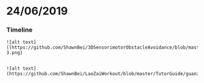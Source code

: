 # 24/06/2019
### Timeline 



```
![alt text]((https://github.com/ShawnBei/3DSensorimotorObstacleAvoidance/blob/master/Notes/Meetings/2406/2406-3.png)


![alt text](https://github.com/ShawnBei/LaoZaiWorkout/blob/master/TutorGuide/guanzhang_time.jpg)
```


